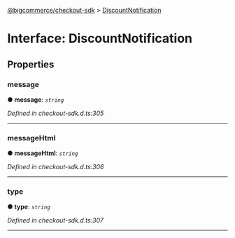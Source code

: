 [@bigcommerce/checkout-sdk](../README.md) > [DiscountNotification](../interfaces/discountnotification.md)



# Interface: DiscountNotification


## Properties
<a id="message"></a>

###  message

**●  message**:  *`string`* 

*Defined in checkout-sdk.d.ts:305*





___

<a id="messagehtml"></a>

###  messageHtml

**●  messageHtml**:  *`string`* 

*Defined in checkout-sdk.d.ts:306*





___

<a id="type"></a>

###  type

**●  type**:  *`string`* 

*Defined in checkout-sdk.d.ts:307*





___


